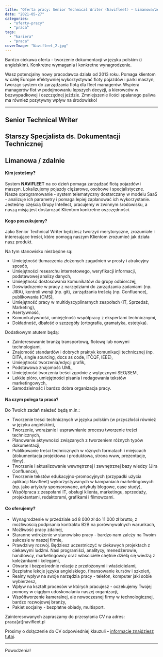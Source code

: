 ```yaml
---
title: "Oferta pracy: Senior Technical Writer (Navifleet) – Limanowa/zdalnie"
date: "2021-05-27"
categories:
  - "oferty-pracy"
  - "praca"
tags:
  - "kariera"
  - "praca"
coverImage: "Navifleet_2.jpg"
---
```


Bardzo ciekawa oferta - tworzenie dokumentacji w języku polskim (i angielskim). Konkretne wymagania i konkretne wynagrodzenie.

Wasz potencjalny nowy pracodawca działa od 2013 roku. Pomaga klientom w całej Europie efektywniej wykorzystywać floty pojazdów i parki maszyn, tworząc system do zarządzania flotą dla fleet managerów. Wspiera managerów flot w podejmowaniu lepszych decyzji, a kierowców w bezwypadkowej i oszczędnej jeździe. Zmniejszenie ilości spalanego paliwa ma również pozytywny wpływ na środowisko!

---

## **Senior Technical Writer**

## **Starszy Specjalista ds. Dokumentacji Technicznej** 

## **Limanowa / zdalnie**

#### Kim jesteśmy?

System **NAVIFLEET** na co dzień pomaga zarządzać flotą pojazdów i maszyn. Lokalizujemy pojazdy ciężarowe, osobowe i specjalistyczne.  Nasze oprogramowanie - system telematyczny dostarczany w modelu SaaS - analizuje ich parametry i pomaga lepiej zaplanować ich wykorzystanie. Jesteśmy częścią Grupy Intellect, pracujemy w zwinnym środowisku, a naszą misją jest dostarczać Klientom konkretne oszczędności.

#### Kogo poszukujemy?

Jako Senior Technical Writer będziesz tworzyć merytoryczne, zrozumiałe i interesujące treści, które pomogą naszym Klientom zrozumieć jak działa nasz produkt.

Na tym stanowisku niezbędne są:

- Umiejętność tłumaczenia złożonych zagadnień w prosty i atrakcyjny sposób,
- Umiejętności researchu internetowego, weryfikacji informacji, podstawowej analizy danych,
- Umiejętność dostosowania komunikatów do grupy odbiorczej,
- Doświadczenie w pracy z narzędziami do zarządzania zadaniami (np. JIRA), kontroli wersji (np. git), zarządzania treścią (np. Confluence), publikowania (CMS),
- Umiejętność pracy w multidyscyplinarnych zespołach (IT, Sprzedaż, Marketing),
- Asertywność,
- Komunikatywność, umiejętność współpracy z ekspertami technicznymi,
- Dokładność, dbałość o szczegóły (ortografia, gramatyka, estetyka).

Dodatkowym atutem będą:

- Zainteresowanie branżą transportową, flotową lub nowymi technologiami,
- Znajomość standardów i dobrych praktyk komunikacji technicznej (np. DITA, single sourcing, docs as code, ITCQF, IEEE),
- Umiejętność tworzenia/edycji grafik,
- Podstawowa znajomość UML,
- Umiejętność tworzenia treści zgodnie z wytycznymi SEO/SEM,
- Lekkie pióro, umiejętności pisania i redagowania tekstów marketingowych,
- Samodzielność i bardzo dobra organizacja pracy.

#### Na czym polega ta praca?

Do Twoich zadań należeć będą m.in.:

- Tworzenie treści technicznych w języku polskim (w przyszłości również w języku angielskim),
- Tworzenie, wdrażanie i usprawnianie procesu tworzenie treści technicznych,
- Planowanie aktywności związanych z tworzeniem różnych typów dokumentacji,
- Publikowanie treści technicznych w różnych formatach i miejscach (dokumentacja projektowa i produktowa, strona www, prezentacje, filmy).
- Tworzenie i aktualizowanie wewnętrznej i zewnętrznej bazy wiedzy (Jira Confluence),
- Tworzenie tekstów edukacyjno-promocyjnych (przypadki użycia aplikacji Navifleet) wykorzystywanych w kampaniach marketingowych (np. jako artykuły sponsorowane, artykuły blogowe, case study),
- Współpraca z zespołami IT, obsługi klienta, marketingu, sprzedaży, projektantami, redaktorami, grafikami i filmowcami.

#### Co oferujemy?

- Wynagrodzenie w przedziale od 8 000 zł do 11 000 zł brutto, z możliwością podpisania kontraktu B2B na porównywalnych warunkach,
- Możliwość pracy zdalnej,
- Staranne wdrożenie w stanowisko pracy - bardzo nam zależy na Twoim sukcesie w naszej firmie,
- Prawdziwy rozwój. Będziesz uczestniczyć w ciekawych projektach z ciekawymi ludźmi. Nasi programiści, analitycy, menedżerowie, handlowcy, marketingowcy oraz właściciele chętnie dzielą się wiedzą z koleżankami i kolegami,
- Otwarte i bezpośrednie relacje z przełożonymi i właścicielami,
- Bezpłatne lekcje języka angielskiego, finansowanie kursów i szkoleń,
- Realny wpływ na swoje narzędzia pracy - telefon, komputer jaki sobie wybierzesz,
- Wpływ na kształt procesów w których pracujesz - oczekujemy Twojej pomocy w ciągłym udoskonalaniu naszej organizacji,
- Współtworzenie kameralnej, ale nowoczesnej firmy w technologicznej, bardzo rozwojowej branży,
- Pakiet socjalny - bezpłatne obiady, multisport.

Zainteresowanych zapraszamy do przesyłania CV na adres: praca\[at\]navifleet.pl

Prosimy o dołączenie do CV odpowiedniej klauzuli **-** [informacje znajdziesz tutaj](https://www.navifleet.pl/upload/files/KLAUZULA_rekrutacja.pdf).

---

Powodzenia!
